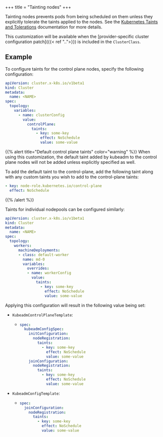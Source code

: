 +++
title = "Tainting nodes"
+++

Tainting nodes prevents pods from being scheduled on them unless they explicitly tolerate the taints applied to the
nodes. See the [Kubernetes Taints and Tolerations] documentation for more details.

This customization will be available when the
[provider-specific cluster configuration patch]({{< ref "..">}}) is included in the `ClusterClass`.

## Example

To configure taints for the control plane nodes, specify the following configuration:

```yaml
apiVersion: cluster.x-k8s.io/v1beta1
kind: Cluster
metadata:
  name: <NAME>
spec:
  topology:
    variables:
      - name: clusterConfig
        value:
          controlPlane:
            taints:
              - key: some-key
                effect: NoSchedule
                value: some-value
```

{{% alert title="Default control plane taints" color="warning" %}}
When using this customization, the default taint added by kubeadm to the control plane nodes will not be added unless
explicitly specified as well.

To add the default taint to the control-plane, add the following taint along with any custom taints you wish to add to
the control-plane taints:

```yaml
- key: node-role.kubernetes.io/control-plane
  effect: NoSchedule
```

{{% /alert %}}

Taints for individual nodepools can be configured similarly:

```yaml
apiVersion: cluster.x-k8s.io/v1beta1
kind: Cluster
metadata:
  name: <NAME>
spec:
  topology:
    workers:
      machineDeployments:
      - class: default-worker
        name: md-0
        variables:
          overrides:
          - name: workerConfig
            value:
              taints:
                - key: some-key
                  effect: NoSchedule
                  value: some-value
```

Applying this configuration will result in the following value being set:

- `KubeadmControlPlaneTemplate`:

  - ```yaml
    spec:
      kubeadmConfigSpec:
        initConfiguration:
          nodeRegistration:
            taints:
              - key: some-key
                effect: NoSchedule
                value: some-value
        joinConfiguration:
          nodeRegistration:
            taints:
              - key: some-key
                effect: NoSchedule
                value: some-value
    ```

- `KubeadmConfigTemplate`:

  - ```yaml
    spec:
      joinConfiguration:
        nodeRegistration:
          taints:
            - key: some-key
              effect: NoSchedule
              value: some-value
    ```

[Kubernetes Taints and Tolerations]: https://kubernetes.io/docs/concepts/scheduling-eviction/taint-and-toleration/
